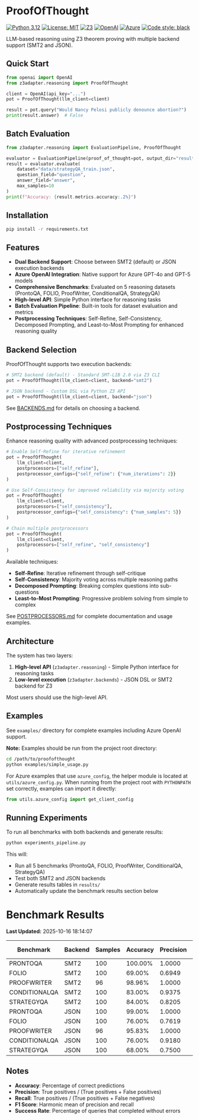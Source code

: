 # ProofOfThought

[![Python 3.12](https://img.shields.io/badge/python-3.12-blue.svg)](https://www.python.org/downloads/)
[![License: MIT](https://img.shields.io/badge/License-MIT-yellow.svg)](https://opensource.org/licenses/MIT)
[![Z3](https://img.shields.io/badge/Z3-4.15+-green.svg)](https://github.com/Z3Prover/z3)
[![OpenAI](https://img.shields.io/badge/OpenAI-Compatible-412991.svg)](https://platform.openai.com/)
[![Azure](https://img.shields.io/badge/Azure-GPT--4o/GPT--5-0078D4.svg)](https://azure.microsoft.com/en-us/products/ai-services/openai-service)
[![Code style: black](https://img.shields.io/badge/code%20style-black-000000.svg)](https://github.com/psf/black)

LLM-based reasoning using Z3 theorem proving with multiple backend support (SMT2 and JSON).

## Quick Start

```python
from openai import OpenAI
from z3adapter.reasoning import ProofOfThought

client = OpenAI(api_key="...")
pot = ProofOfThought(llm_client=client)

result = pot.query("Would Nancy Pelosi publicly denounce abortion?")
print(result.answer)  # False
```

## Batch Evaluation

```python
from z3adapter.reasoning import EvaluationPipeline, ProofOfThought

evaluator = EvaluationPipeline(proof_of_thought=pot, output_dir="results/")
result = evaluator.evaluate(
    dataset="data/strategyQA_train.json",
    question_field="question",
    answer_field="answer",
    max_samples=10
)
print(f"Accuracy: {result.metrics.accuracy:.2%}")
```

## Installation

```bash
pip install -r requirements.txt
```

## Features

- **Dual Backend Support**: Choose between SMT2 (default) or JSON execution backends
- **Azure OpenAI Integration**: Native support for Azure GPT-4o and GPT-5 models
- **Comprehensive Benchmarks**: Evaluated on 5 reasoning datasets (ProntoQA, FOLIO, ProofWriter, ConditionalQA, StrategyQA)
- **High-level API**: Simple Python interface for reasoning tasks
- **Batch Evaluation Pipeline**: Built-in tools for dataset evaluation and metrics
- **Postprocessing Techniques**: Self-Refine, Self-Consistency, Decomposed Prompting, and Least-to-Most Prompting for enhanced reasoning quality

## Backend Selection

ProofOfThought supports two execution backends:

```python
# SMT2 backend (default) - Standard SMT-LIB 2.0 via Z3 CLI
pot = ProofOfThought(llm_client=client, backend="smt2")

# JSON backend - Custom DSL via Python Z3 API
pot = ProofOfThought(llm_client=client, backend="json")
```

See [BACKENDS.md](BACKENDS.md) for details on choosing a backend.

## Postprocessing Techniques

Enhance reasoning quality with advanced postprocessing techniques:

```python
# Enable Self-Refine for iterative refinement
pot = ProofOfThought(
    llm_client=client,
    postprocessors=["self_refine"],
    postprocessor_configs={"self_refine": {"num_iterations": 2}}
)

# Use Self-Consistency for improved reliability via majority voting
pot = ProofOfThought(
    llm_client=client,
    postprocessors=["self_consistency"],
    postprocessor_configs={"self_consistency": {"num_samples": 5}}
)

# Chain multiple postprocessors
pot = ProofOfThought(
    llm_client=client,
    postprocessors=["self_refine", "self_consistency"]
)
```

Available techniques:
- **Self-Refine**: Iterative refinement through self-critique
- **Self-Consistency**: Majority voting across multiple reasoning paths
- **Decomposed Prompting**: Breaking complex questions into sub-questions
- **Least-to-Most Prompting**: Progressive problem solving from simple to complex

See [POSTPROCESSORS.md](POSTPROCESSORS.md) for complete documentation and usage examples.

## Architecture

The system has two layers:

1. **High-level API** (`z3adapter.reasoning`) - Simple Python interface for reasoning tasks
2. **Low-level execution** (`z3adapter.backends`) - JSON DSL or SMT2 backend for Z3

Most users should use the high-level API.

## Examples

See `examples/` directory for complete examples including Azure OpenAI support.

**Note:** Examples should be run from the project root directory:

```bash
cd /path/to/proofofthought
python examples/simple_usage.py
```

For Azure examples that use `azure_config`, the helper module is located at `utils/azure_config.py`. When running from the project root with `PYTHONPATH` set correctly, examples can import it directly:

```python
from utils.azure_config import get_client_config
```

## Running Experiments

To run all benchmarks with both backends and generate results:

```bash
python experiments_pipeline.py
```

This will:
- Run all 5 benchmarks (ProntoQA, FOLIO, ProofWriter, ConditionalQA, StrategyQA)
- Test both SMT2 and JSON backends
- Generate results tables in `results/`
- Automatically update the benchmark results section below

<!-- BENCHMARK_RESULTS_START -->

# Benchmark Results

**Last Updated:** 2025-10-16 18:14:07

| Benchmark | Backend | Samples | Accuracy | Precision | Recall | F1 Score | Success Rate |
|-----------|---------|---------|----------|-----------|--------|----------|--------------|
| PRONTOQA | SMT2 | 100 | 100.00% | 1.0000 | 1.0000 | 1.0000 | 100.00% |
| FOLIO | SMT2 | 100 | 69.00% | 0.6949 | 0.7736 | 0.7321 | 99.00% |
| PROOFWRITER | SMT2 | 96 | 98.96% | 1.0000 | 1.0000 | 1.0000 | 98.96% |
| CONDITIONALQA | SMT2 | 100 | 83.00% | 0.9375 | 0.8219 | 0.8759 | 100.00% |
| STRATEGYQA | SMT2 | 100 | 84.00% | 0.8205 | 0.7805 | 0.8000 | 100.00% |
| PRONTOQA | JSON | 100 | 99.00% | 1.0000 | 0.9815 | 0.9907 | 100.00% |
| FOLIO | JSON | 100 | 76.00% | 0.7619 | 0.9412 | 0.8421 | 94.00% |
| PROOFWRITER | JSON | 96 | 95.83% | 1.0000 | 1.0000 | 1.0000 | 95.83% |
| CONDITIONALQA | JSON | 100 | 76.00% | 0.9180 | 0.8750 | 0.8960 | 89.00% |
| STRATEGYQA | JSON | 100 | 68.00% | 0.7500 | 0.7895 | 0.7692 | 86.00% |

## Notes

- **Accuracy**: Percentage of correct predictions
- **Precision**: True positives / (True positives + False positives)
- **Recall**: True positives / (True positives + False negatives)
- **F1 Score**: Harmonic mean of precision and recall
- **Success Rate**: Percentage of queries that completed without errors


<!-- BENCHMARK_RESULTS_END -->
